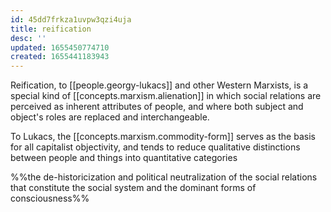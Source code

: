 ```yaml
---
id: 45dd7frkza1uvpw3qzi4uja
title: reification
desc: ''
updated: 1655450774710
created: 1655441183943
---
```


Reification, to [[people.georgy-lukacs]] and other Western Marxists, is a special kind of [[concepts.marxism.alienation]] in which social relations are perceived as inherent attributes of people, and where both subject and object's roles are replaced and interchangeable.

To Lukacs, the [[concepts.marxism.commodity-form]] serves as the basis for all capitalist objectivity, and tends to reduce qualitative distinctions between people and things into quantitative categories

%%the de-historicization and political neutralization of the social relations that constitute the social system and the dominant forms of consciousness%%
